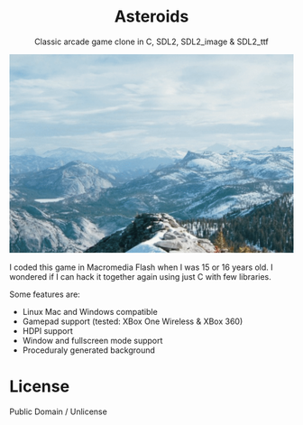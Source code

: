 <div align="center">
    <h1>Asteroids</h1>
    <p>Classic arcade game clone in C, SDL2, SDL2_image & SDL2_ttf</p>
</div>

![game play](media/gameplay.gif)

I coded this game in Macromedia Flash when I was 15 or 16 years old.
I wondered if I can hack it together again using just C with few libraries.

Some features are:

- Linux Mac and Windows compatible
- Gamepad support (tested: XBox One Wireless & XBox 360)
- HDPI support
- Window and fullscreen mode support
- Proceduraly generated background

# License

Public Domain / Unlicense

